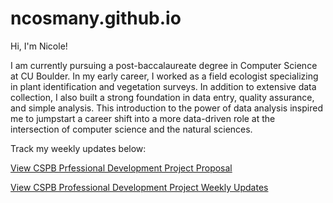 # ncosmany.github.io

Hi, I'm Nicole!

I am currently pursuing a post-baccalaureate degree in Computer Science at CU Boulder. In my early career, I worked as a field ecologist specializing in plant identification and vegetation surveys. In addition to extensive data collection, I also built a strong foundation in data entry, quality assurance, and simple analysis. This introduction to the power of data analysis inspired me to jumpstart a career shift into a more data-driven role at the intersection of computer science and the natural sciences. 

Track my weekly updates below:

[View CSPB Prfessional Development Project Proposal](https://ncosmany.github.io/Proposal.md)

[View CSPB Professional Development Project Weekly Updates](https://ncosmany.github.io/Professional_Development_Course.md)

